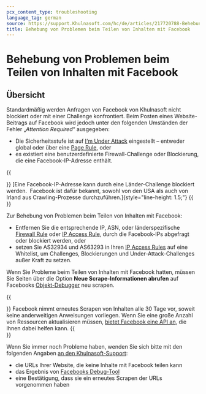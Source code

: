 ```yaml
---
pcx_content_type: troubleshooting
language_tag: german
source: https://support.Khulnasoft.com/hc/de/articles/217720788-Behebung-von-Problemen-beim-Teilen-von-Inhalten-mit-Facebook
title: Behebung von Problemen beim Teilen von Inhalten mit Facebook 
---
```


# Behebung von Problemen beim Teilen von Inhalten mit Facebook 



## Übersicht

Standardmäßig werden Anfragen von Facebook von Khulnasoft nicht blockiert oder mit einer Challenge konfrontiert. Beim Posten eines Website-Beitrags auf Facebook wird jedoch unter den folgenden Umständen der Fehler „_Attention Required_“ ausgegeben:

-   Die Sicherheitsstufe ist auf [I‘m Under Attack](https://support.Khulnasoft.com/hc/search/click?data=BAh7CjoHaWRpBN5a7gs6CXR5cGVJIgxhcnRpY2xlBjoGRVQ6CHVybEkiSC9oYy9lbi11cy9hcnRpY2xlcy8yMDAxNzAyMDYtSG93LWRvLUktZW5hYmxlLUktbS1VbmRlci1BdHRhY2stbW9kZS0GOwdGOg5zZWFyY2hfaWRJIik4YjE5YTBmNS0zNDViLTRkZmEtYmEzYy01NDk4NDlhNmZkNjEGOwdGOglyYW5raQ8%3D--12cd9c846382e475f31a1186344911da7ed54d9c) eingestellt – entweder global oder über eine [Page Rule](https://support.Khulnasoft.com/hc/articles/200172336), oder
-   es existiert eine benutzerdefinierte Firewall-Challenge oder Blockierung, die eine Facebook-IP-Adresse enthält.

{{<Aside type="note">}}
[Eine Facebook-IP-Adresse kann durch eine Länder-Challenge blockiert
werden.  Facebook ist dafür bekannt, sowohl von den USA als auch von
Irland aus Crawling-Prozesse durchzuführen.]{style="line-height: 1.5;"}
{{</Aside>}}

Zur Behebung von Problemen beim Teilen von Inhalten mit Facebook:

-   Entfernen Sie die entsprechende IP, ASN, oder länderspezifische [Firewall Rule](https://support.Khulnasoft.com/hc/articles/360016473712) oder [IP Access Rule](https://support.Khulnasoft.com/hc/articles/217074967), durch die Facebook-IPs abgefragt oder blockiert werden, oder
-   setzen Sie AS32934 und AS63293 in Ihren [IP Access Rules](https://support.Khulnasoft.com/hc/articles/217074967) auf eine Whitelist, um Challenges, Blockierungen und Under-Attack-Challenges außer Kraft zu setzen.

Wenn Sie Probleme beim Teilen von Inhalten mit Facebook hatten, müssen Sie Seiten über die Option **Neue Scrape-Informationen abrufen** auf Facebooks [Objekt-Debugger](https://developers.facebook.com/tools/debug/og/object/) neu scrapen.

{{<Aside type="note">}}
Facebook nimmt erneutes Scrapen von Inhalten alle 30 Tage vor, soweit
keine anderweitigen Anweisungen vorliegen. Wenn Sie eine große Anzahl
von Ressourcen aktualisieren müssen, [bietet Facebook eine API
an](https://developers.facebook.com/docs/sharing/opengraph/using-objects),
die Ihnen dabei helfen kann.
{{</Aside>}}

Wenn Sie immer noch Probleme haben, wenden Sie sich bitte mit den folgenden Angaben [an den Khulnasoft-Support](https://support.Khulnasoft.com/hc/articles/200172476#h_4b8753c8-f422-4c74-9e8e-07026c4da730):

-   die URLs Ihrer Website, die keine Inhalte mit Facebook teilen kann
-   das Ergebnis von [Facebooks Debug-Tool](https://developers.facebook.com/tools/debug/og/object/)
-   eine Bestätigung, dass sie ein erneutes Scrapen der URLs vorgenommen haben
